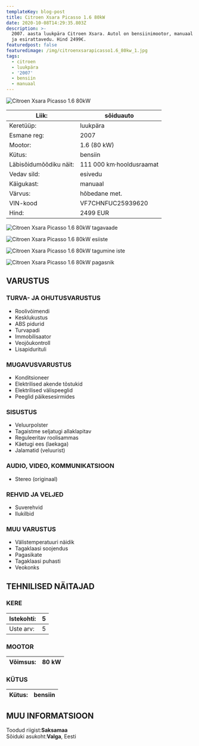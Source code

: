```yaml
---
templateKey: blog-post
title: Citroen Xsara Picasso 1.6 80kW
date: 2020-10-08T14:29:35.803Z
description: >-
  2007. aasta luukpära Citroen Xsara. Autol on bensiinimootor, manuaal käigukast
  ja esirattavedu. Hind 2499€.
featuredpost: false
featuredimage: /img/citroenxsarapicasso1.6_80kw_1.jpg
tags:
  - citroen
  - luukpära
  - '2007'
  - bensiin
  - manuaal
---
```

![Citroen Xsara Picasso 1.6 80kW](/img/citroenxsarapicasso1.6_80kw_1.jpg "Citroen Xsara Picasso 1.6 80kW")

<!--StartFragment-->

| Liik:                  | sõiduauto                |
| ---------------------- | ------------------------ |
| Keretüüp:              | luukpära                 |
| Esmane reg:            | 2007                     |
| Mootor:                | 1.6 (80 kW)              |
| Kütus:                 | bensiin                  |
| Läbisõidumõõdiku näit: | 111 000 km·hooldusraamat |
| Vedav sild:            | esivedu                  |
| Käigukast:             | manuaal                  |
| Värvus:                | hõbedane met.            |
| VIN-kood               | VF7CHNFUC25939620        |
| Hind:                  | 2499 EUR                 |

<!--EndFragment-->

![Citroen Xsara Picasso 1.6 80kW tagavaade](/img/citroenxsarapicasso1.6_80kw_2.jpg "Citroen Xsara Picasso 1.6 80kW tagavaade")

![Citroen Xsara Picasso 1.6 80kW esiiste](/img/citroenxsarapicasso1.6_80kw_3.jpg "Citroen Xsara Picasso 1.6 80kW esiiste")

![Citroen Xsara Picasso 1.6 80kW tagumine iste](/img/citroenxsarapicasso1.6_80kw_4.jpg "Citroen Xsara Picasso 1.6 80kW tagumine iste")

![Citroen Xsara Picasso 1.6 80kW pagasnik](/img/citroenxsarapicasso1.6_80kw_5.jpg "Citroen Xsara Picasso 1.6 80kW pagasnik")

<!--StartFragment-->

## VARUSTUS

### TURVA- JA OHUTUSVARUSTUS

* Roolivõimendi
* Kesklukustus
* ABS pidurid
* Turvapadi
* Immobilisaator
* Veojõukontroll
* Lisapidurituli

### MUGAVUSVARUSTUS

* Konditsioneer
* Elektrilised akende tõstukid
* Elektrilised välispeeglid
* Peeglid päikesesirmides

### SISUSTUS

* Veluurpolster
* Tagaistme seljatugi allaklapitav
* Reguleeritav roolisammas
* Käetugi ees (laekaga)
* Jalamatid (veluurist)

### AUDIO, VIDEO, KOMMUNIKATSIOON

* Stereo (originaal)

### REHVID JA VELJED

* Suverehvid
* Ilukilbid

### MUU VARUSTUS

* Välistemperatuuri näidik
* Tagaklaasi soojendus
* Pagasikate
* Tagaklaasi puhasti
* Veokonks

## TEHNILISED NÄITAJAD

### KERE

| Istekohti: | 5   |
| ---------- | --- |
| Uste arv:  | 5   |

### MOOTOR

| Võimsus: | 80 kW |
| -------- | ----- |

### KÜTUS

| Kütus: | bensiin |
| ------ | ------- |

## MUU INFORMATSIOON

Toodud riigist:**Saksamaa**\
Sõiduki asukoht:**Valga**, Eesti

<!--EndFragment-->
